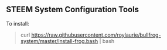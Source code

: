 STEEM System Configuration Tools
---------------------------------

To install:
> curl https://raw.githubusercontent.com/roylaurie/bullfrog-system/master/install-frog.bash | bash
